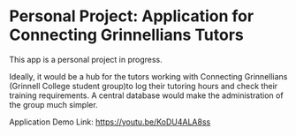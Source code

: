 # Personal Project: Application for Connecting Grinnellians Tutors

This app is a personal project in progress.  

Ideally, it would be a hub for the tutors working with Connecting Grinnellians (Grinnell College student group)to log their tutoring hours and check their training requirements.  A central database would make the administration of the group much simpler.

Application Demo Link: https://youtu.be/KoDU4ALA8ss
